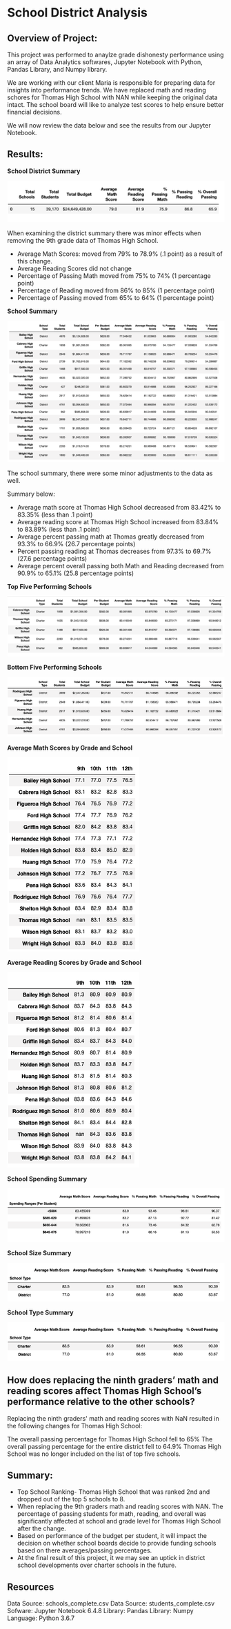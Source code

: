 # School District Analysis

## Overview of Project:

This project was performed to anaylze grade dishonesty performance using an array of Data Analytics softwares, Jupyter Notebook with Python, Pandas Library, and Numpy library.

We are working with our client Maria is responsible for preparing data for insights into performance trends. We have replaced math and reading schores for Thomas High School with NAN while keeping the original data intact. The school board will like to analyze test scores to help ensure better financial decisions.

We will now review the data below and see the results from our Jupyter Notebook.

## Results:

**School District Summary**

![This is an image](https://github.com/ABorden23/School_District_Analysis/blob/main/Resources/Resources/District%20Summary%20df.png)

When examining the district summary there was minor effects when removing the 9th grade data of Thomas High School.

* Average Math Scores: moved from 79% to 78.9% (.1 point) as a result of this change.
* Average Reading Scores did not change
* Percentage of Passing Math moved from 75% to 74% (1 percentage point)
* Percentage of Reading moved from 86% to 85% (1 percentage point)
* Percentage of Passing moved from 65% to 64% (1 percentage point)

**School Summary**

![This is an image](https://github.com/ABorden23/School_District_Analysis/blob/main/Resources/Resources/School%20Summary%20df.png)

The school summary, there were some minor adjustments to the data as well.

Summary below:

* Average math score at Thomas High School decreased from 83.42% to 83.35% (less than .1 point)
* Average reading score at Thomas High School increased from 83.84% to 83.89% (less than .1 point)
* Average percent passing math at Thomas greatly decreased from 93.3% to 66.9% (26.7 percentage points)
* Percent passing reading at Thomas decreases from 97.3% to 69.7% (27.6 percentage points)
* Average percent overall passing both Math and Reading decreased from 90.9% to 65.1% (25.8 percentage points)

**Top Five Performing Schools**

![This is an image](https://github.com/ABorden23/School_District_Analysis/blob/main/Resources/Resources/Top%205%20Schools%20df.png)

**Bottom Five Performing Schools**

![This is an image](https://github.com/ABorden23/School_District_Analysis/blob/main/Resources/Resources/Bottom%205%20Schools%20df.png)

**Average Math Scores by Grade and School**

![This is an image](https://github.com/ABorden23/School_District_Analysis/blob/main/Resources/Resources/Average%20Math%20Scores%20df.png)

**Average Reading Scores by Grade and School**

![This is an image](https://github.com/ABorden23/School_District_Analysis/blob/main/Resources/Resources/Average%20Reading%20Scores%20df.png)

**School Spending Summary**

![This is an image](https://github.com/ABorden23/School_District_Analysis/blob/main/Resources/Resources/School%20Spending%20Summary%20df.png)

**School Size Summary**

![This is an image](https://github.com/ABorden23/School_District_Analysis/blob/main/Resources/Resources/School%20Type%20Summary%20df.png)

**School Type Summary**

![This is an image](https://github.com/ABorden23/School_District_Analysis/blob/main/Resources/Resources/School%20Type%20Summary%20df.png)


## How does replacing the ninth graders’ math and reading scores affect Thomas High School’s performance relative to the other schools?

Replacing the ninth graders' math and reading scores with NaN resulted in the following changes for Thomas High School:

The overall passing percentage for Thomas High School fell to 65%
The overall passing percentage for the entire district fell to 64.9%
Thomas High School was no longer included on the list of top five schools.

## Summary: 

* Top School Ranking- Thomas High School that was ranked 2nd and dropped out of the top 5 schools to 8.
* When replacing the 9th graders math and reading scores with NAN. The percentage of passing students for math, reading, and overall was significantly affected at school and grade level for Thomas High School after the change. 
* Based on performance of the budget per student, it will impact the decision on whether school boards decide to provide funding schools based on there averages/passing percentages.
* At the final result of this project, it we may see an uptick in district school developments over charter schools in the future.


## Resources
Data Source: schools_complete.csv
Data Source: students_complete.csv
Sofware: Jupyter Notebook 6.4.8
Library: Pandas
Library: Numpy
Language: Python 3.6.7
